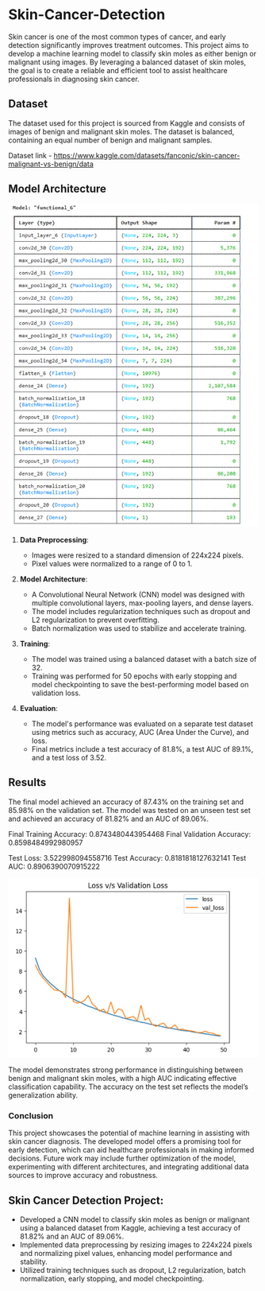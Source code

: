 # Skin-Cancer-Detection

Skin cancer is one of the most common types of cancer, and early detection significantly improves treatment outcomes. 
This project aims to develop a machine learning model to classify skin moles as either benign or malignant using images. 
By leveraging a balanced dataset of skin moles, the goal is to create a reliable and efficient tool to assist 
healthcare professionals in diagnosing skin cancer.

## Dataset 
The dataset used for this project is sourced from Kaggle and consists of images of benign and malignant skin moles. The dataset is balanced, containing an equal number of benign and malignant samples. 

Dataset link - https://www.kaggle.com/datasets/fanconic/skin-cancer-malignant-vs-benign/data


## Model Architecture

![alt text](image-8.png)

1. **Data Preprocessing**:
   - Images were resized to a standard dimension of 224x224 pixels.
   - Pixel values were normalized to a range of 0 to 1.

2. **Model Architecture**:
   - A Convolutional Neural Network (CNN) model was designed with multiple convolutional layers, max-pooling layers, and dense layers.
   - The model includes regularization techniques such as dropout and L2 regularization to prevent overfitting.
   - Batch normalization was used to stabilize and accelerate training.

3. **Training**:
   - The model was trained using a balanced dataset with a batch size of 32.
   - Training was performed for 50 epochs with early stopping and model checkpointing to save the best-performing model based on validation loss.  

4. **Evaluation**:
   - The model's performance was evaluated on a separate test dataset using metrics such as accuracy, AUC (Area Under the Curve), and loss.
   - Final metrics include a test accuracy of 81.8%, a test AUC of 89.1%, and a test loss of 3.52.


## Results
The final model achieved an accuracy of 87.43% on the training set and 85.98% on the validation set. The model was tested on an unseen test set and achieved an accuracy of 81.82% and an AUC of 89.06%. 

Final Training Accuracy: 0.8743480443954468 
Final Validation Accuracy: 0.8598484992980957

Test Loss: 3.522998094558716
Test Accuracy: 0.8181818127632141
Test AUC: 0.8906390070915222

![alt text](image.png)

The model demonstrates strong performance in distinguishing between benign and malignant skin moles, with a high AUC indicating effective classification capability. The accuracy on the test set reflects the model’s generalization ability.


### Conclusion

This project showcases the potential of machine learning in assisting with skin cancer diagnosis. The developed model offers a promising tool for early detection, which can aid healthcare professionals in making informed decisions. Future work may include further optimization of the model, experimenting with different architectures, and integrating additional data sources to improve accuracy and robustness.



## Skin Cancer Detection Project:

- Developed a CNN model to classify skin moles as benign or malignant using a balanced dataset from Kaggle, achieving a test accuracy of 81.82% and an AUC of 89.06%.
- Implemented data preprocessing by resizing images to 224x224 pixels and normalizing pixel values, enhancing model performance and stability.
- Utilized training techniques such as dropout, L2 regularization, batch normalization, early stopping, and model checkpointing.

